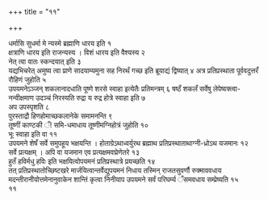 +++
title = "११"

+++
 

धर्मासि सुधर्मा मे न्यस्मे ब्रह्माणि धारय इति १  
क्षत्राणि धारय इति
राजन्यस्य । विशं धारय इति वैश्यस्य २  
नेत् त्वा वातः
स्कन्दयात् इति ३  
यद्यभिचरेत् अमुष्य त्वा प्राणे
सादयाम्यमुना सह निरर्थं गच्छ इति ब्रूयाद्यं द्विष्यात् ४
अत्र प्रतिप्रस्थाता पूर्ववदुत्तरँ रौहिणं जुहोति ५  
उपयमनेऽञ्जन्
शकलानादधाति पूष्णे शरसे स्वाहा इत्येतैः प्रतिमन्त्रम् ६
षष्ठँ शकलँ सर्वेषु लेपेष्वक्त्वा-नन्वीक्षमाण उदञ्चं निरस्यति
रुद्रा य रुद्र होत्रे स्वाहा इति ७  
अप उपस्पृशति ८  
पुरस्ताद्रौ
हिणहोमाच्छकलानेके समामनन्ति ९  
तूष्णीं काण्टकी ँ\!
समि-धमाधाय तूष्णीमग्निहोत्रं जुहोति १०  
भूः स्वाहा इति वा
११  
उपयमने शेषँ सर्वे समुपहूय भक्षयन्ति । होताग्रेऽथाध्वर्युरथ ब्रह्माथ
प्रतिप्रस्थाताथाग्नी-ध्रोऽथ यजमानः १२  
सर्वे प्रत्यक्षम् । अपि वा
यजमान एव प्रत्यक्षमवघ्रेणेतरे १३  
हुतँ हविर्मधु हविः इति
भक्षयित्वोपयमनं प्रतिप्रस्थात्रे प्रयच्छति १४  
तत्
प्रतिप्रस्थातोच्छिष्टखरे मार्जयित्वान्तर्वेद्युपयमनं निधाय
तस्मिन् राजतसुवर्णौ रुक्माववधाय मदन्तीरानीयोत्तमेनानुवाकेन
शान्तिं कृत्वा निनीयाप उपयमने सर्वं परिघर्म्य ँसमवधाय
सम्प्रेष्यति १५  
११
